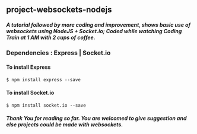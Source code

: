 ## project-websockets-nodejs
##### A tutorial followed by more coding and improvement, shows basic use of websockets using NodeJS + Socket.io; Coded while watching Coding Train at 1 AM with 2 cups of coffee. 
### Dependencies : Express | Socket.io
#### To install Express
```
$ npm install express --save
```
#### To install Socket.io
```
$ npm install socket.io --save
```
#### <i>Thank You for reading so far. You are welcomed to give suggestion and else projects could be made with websockets. </i>
